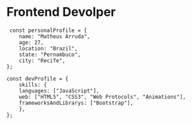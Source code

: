 <h1>Frontend Devolper</h1> 

	 const personalProfile = { 
		name: "Matheus Arruda",
		age: 27,
		location: "Brazil",
		state: "Pernambuco",
		city: "Recife",
	};

>

	const devProfile = {
		skills: {
		languages: ["JavaScript"],	
		web: ["HTML5", "CSS3", "Web Protocols", "Animations"],	
		frameworksAndLibrarys: ["Bootstrap"],	
  		},
	};
